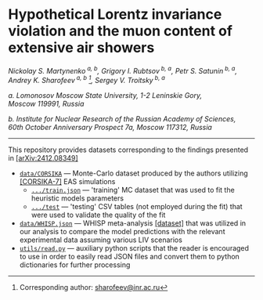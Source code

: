 # Hypothetical Lorentz invariance violation and the muon content of extensive air showers
*Nickolay&nbsp;S.&nbsp;Martynenko<sup>&nbsp;a,&nbsp;b</sup>, Grigory&nbsp;I.&nbsp;Rubtsov<sup>&nbsp;b,&nbsp;a</sup>, Petr&nbsp;S.&nbsp;Satunin<sup>&nbsp;b,&nbsp;a</sup>, Andrey&nbsp;K.&nbsp;Sharofeev<sup>&nbsp;a,&nbsp;b</sup> [^mail], Sergey&nbsp;V.&nbsp;Troitsky<sup>&nbsp;b,&nbsp;a</sup>*

*a.&nbsp;Lomonosov Moscow State University, 1-2&nbsp;Leninskie Gory, Moscow&nbsp;119991, Russia*

*b.&nbsp;Institute for&nbsp;Nuclear Research of&nbsp;the&nbsp;Russian Academy of&nbsp;Sciences, 60th&nbsp;October Anniversary Prospect&nbsp;7a, Moscow&nbsp;117312, Russia*

---

This repository provides datasets corresponding to the findings presented in [[arXiv:2412.08349]][0]

- [`data/CORSIKA`](data/CORSIKA) — Monte-Carlo dataset produced by the authors utilizing [[CORSIKA-7]][2] EAS simulations
    - [`.../train.json`](data/CORSIKA/train.json) — 'training' MC dataset that was used to fit the heuristic models parameters
    - [`.../test`](data/CORSIKA/test) — 'testing' CSV tables (not employed during the fit) that were used to validate the quality of the fit
- [`data/WHISP.json`](data/WHISP.json) — WHISP meta-analysis [[dataset]][1] that was utilized in our analysis to compare the model predictions with the relevant experimental data assuming various LIV scenarios
- [`utils/read.py`](utils/read.py) — auxiliary python scripts that the reader is encouraged to use in order to easily read JSON files and convert them to python dictionaries for further processing


[0]: <https://arxiv.org/abs/2412.08349> "Nickolay S. Martynenko, Grigory I. Rubtsov, Petr S. Satunin, Andrey K. Sharofeev, Sergey V. Troitsky, 'Hypothetical Lorentz invariance violation and the muon content of extensive air showers' (2024) e-print: arXiv:2412.08349"
[1]: <https://pos.sissa.it/444/466> "J. C. Arteaga Velazquez, 'A report by the WHISP working group on the combined analysis of muon data at cosmic-ray energies above&nbsp;1&nbsp;PeV', PoS ICRC2023, 466 (2023)"
[2]: <https://www.iap.kit.edu/corsika/70.php> "CORSIKA: A Monte Carlo Code to Simulate Extensive Air Showers"

[^mail]: Corresponding author: [sharofeev@inr.ac.ru](mailto:sharofeev@inr.ac.ru?subject=arXiv:2412.08349)
